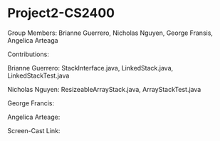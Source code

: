 # Project2-CS2400
Group Members: Brianne Guerrero, Nicholas Nguyen, George Fransis, Angelica Arteaga
  
  
Contributions:

  Brianne Guerrero: StackInterface.java, LinkedStack.java, LinkedStackTest.java
  
  Nicholas Nguyen: ResizeableArrayStack.java, ArrayStackTest.java
  
  George Francis: 
  
  Angelica Arteage: 
  
  
Screen-Cast Link: 
